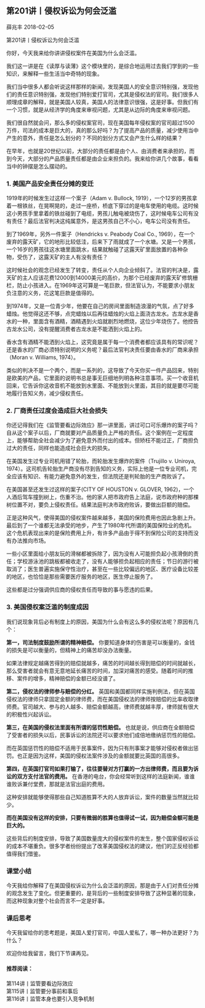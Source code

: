 
## 第201讲丨侵权诉讼为何会泛滥


薛兆丰
2018-02-05

第201讲丨侵权诉讼为何会泛滥


你好，今天我来给你讲讲侵权案件在美国为什么会泛滥。

我们这一讲是在《读厚与读薄》这个模块里的，是综合地运用过去我们学到的一些知识，来解释一些生活当中奇特的现象。

我们当中很多人都会听说这样那样的新闻，发现美国人的安全意识特别强，发现他们的责任意识特别强，发现他们特别爱打官司，尤其是侵权法的官司。我们很多人顺理成章的解释，就是美国人较真，美国人的法律意识很强，这是好事。但我们有一个习惯，就是从经济学的角度来审视问题，尤其是从边际的角度来审视问题。

我们很自然就会问，那么多的侵权案官司，现在美国每年侵权案的官司超过1500万件，司法的成本是巨大的，真的那么好吗？为了提高产品的质量，减少使用当中产生的意外，责任是怎么划分的？不同的划分方式又会产生什么样的结果？

在早年，也就是20世纪以前，大部分的责任都是由个人、由消费者来承担的，而到今天，大部分的产品质量责任都是由企业来担负的。我来给你讲几个故事，看看当中的钟摆是怎么摆动的。

### 1. 美国产品安全责任分摊的变迁

1919年的时候发生过这样一个案子（Adam v. Bullock, 1919），一个12岁的男孩拿着一根铁丝，在晃啊晃的，走过一座桥，桥底下穿过的是电车使用的电缆。这时候这小男孩手里拿着的铁丝碰到了电缆，男孩儿触电被烧伤了，这时候电车公司有没有责任？最后法官判决这纯属意外，是这男孩自己不小心，电车公司没有责任。

到了1969年，另外一件案子（Hendricks v. Peabody Coal Co., 1969），在一个废弃的露天矿，它的地形比较低洼，后来下了雨就成了一个水塘。又是一个男孩，一个16岁的男孩往这水塘里面跳水，结果就触碰了这露天矿里面放置的各种杂物，受伤了，这露天矿的主人有没有责任？

这时候社会的观念已经发生了转变，责任从个人向企业倾斜了。法官的判决是，露天矿的主人应该花费12000到14000美元的高价，为那个已经废弃的露天矿修筑栅栏，防止小孩进入。在1969年这可算是一笔巨款，但法官认为，不能要求小朋友负注意的义务，花这笔巨款是值得的。

到1974年，又是一位青少年，他要在自己的房间里面制造浪漫的气氛，点了好多蜡烛。他觉得这还不够，点完蜡烛以后再往蜡烛的火焰上面浇古龙水。古龙水是香水的一种，里面含有酒精，酒精遇到火焰就剧烈地燃烧，这位少年烧伤了。他控告古龙水公司，没有提醒消费者古龙水是不能洒到火焰上的。

香水含有酒精不能洒到火焰上，这究竟是属于每一个消费者都应该具有的常识呢？还是香水的厂商必须特别说明的义务呢？最后法官判决责任要由香水的厂商来承担（Moran v. Williams, 1974）。

类似的判决不是一个两个，而是一系列的，这导致了今天你买一件产品回来，特别是欧美的产品，它里面的说明书总是事无巨细地列明各种注意事项。买一个收音机回来，它告诉你这收音机不能放到水里面、不能放到火里面，其目的就是要尽可能地履行告知义务，减少侵权责任。

### 2. 厂商责任过度会造成巨大社会损失

你还记得我们在《监管要看边际效应》那一讲里面，讲过可口可乐爆炸的案子吗？自从这个案子以后，厂商就要对产品质量负上严格的责任。这个案例在一定程度上，能够帮助全社会减少为了避免意外而付出的成本。但矫枉不能过正，厂商担负过大的责任，同样也能造成社会巨大的损失。

在美国发生过专业司机用错了轮胎，而轮胎发生爆炸的案件（Trujillo v. Uniroya, 1974）。这司机告轮胎生产商没有尽到告知的义务，实际上他是一位专业司机，完全应该有知识、有能力避免意外的发生，但法院还是判轮胎的生产商败诉了。

在美国甚至还发生过这样的案子(CITY OF HOUSTON v. GLOVER, 1962)，一个人酒后驾车撞到树上，伤重不治。他的家人把市政府告上法庭，说市政府种的那棵树位置不对，要负上侵权责任。结果法庭判决市政府败诉，要做出巨额的赔偿。

正是这种风气，使得美国的侵权案件越来越多，美国的保险费用也因此急剧上升。最后到了一个谁都无法承受的地步，产生了1980年代所谓的美国保险业的危机。这个危机表现出来的是保险费用上升，有许多产品由于得不到保险公司的支持而没有办法推向市场。

一些小区里面给小朋友玩的滑梯都被拆除了，因为没有人可能担负起小孩滑倒的责任；学校游泳池的跳板都被收走了，没有人能够担负起相应的责任；节日的游行被取消了；医生普遍实施保守性治疗，甚至在一些比较偏远的地区、医疗设备比较差的地区，也恰恰是那些需要医疗服务的地区，医生停止服务了。

这些都是过分强调供应商的侵权责任而导致的事与愿违的后果。

### 3. 美国侵权案泛滥的制度成因

我们说现象背后必有制度上的原因，美国为什么会有这么多的侵权法呢？原因有几个：

**第一，司法制度鼓励所谓的精神赔偿。** 你要知道身体的伤害是可以衡量的，金钱的损失是可以衡量的，但精神上的痛苦却没办法衡量。

如果法律规定越痛苦得到的赔偿就越多，痛苦的时间越长得到赔偿的时间就越长，那么受害者就会有意无意地延长痛苦的时间，加深对痛苦的感受。随着时间的推移、案件的增多，精神赔偿的金额已经没谱了。

**第二，侵权法的律师参与赔偿的分红。** 英国和美国都同样实施判例法，但在英国侵权法的律师只拿固定金额的律师费，而在美国侵权法的律师按赔偿的比率收取律师费。官司越大、参与的人越多、赔偿金额越高，律师费就越丰厚，律师就有很大的积极性兴起诉讼。

**第三，在美国的侵权法里面有所谓的惩罚性赔偿。** 也就是说，供应商在全额赔偿了受害者的损失以后，民事诉讼的法院还可以要求他们成倍地缴纳惩罚性的赔偿。

而在英国惩罚性的赔偿不适用于民事案件，因为只有刑事案才能够对侵权者做出惩罚。也正是因为这样，美国的侵权法案件涉及的金额就要比英国的高很多。

**第四，在英国打官司如果打输了，往往要替对方打赢的一方出律师费，而且要为诉讼的双方支付法官的费用。** 在香港的电台，你会经常听到这样的法庭新闻，谁谁谁败诉兼付堂费，那就是法官出庭的费用。

这种安排就能够使得那些自己知道胜算不大的人放弃诉讼，案件的数量当然就比较少。

**而在美国没有这样的安排，只要有微弱的胜算也值得试一试，因为赔偿金额可能是巨大的。**

这些背后的制度安排，导致了美国数量庞大的侵权案件的发生，整个国家侵权诉讼的成本不堪重负。很多学者纷纷提出了改革美国侵权法的建议，他们的正反经验都值得我们借鉴。

### 课堂小结

今天我给你解释了在美国侵权诉讼为什么会泛滥的原因，那是由于人们对责任分摊的观念发生了变化。但更重要的，是背后的一些制度安排导致了这种显著的现象，而这种现象对整个社会而言不一定是好事。

### 课后思考

今天我留给你的思考题是，美国人爱打官司，中国人爱私了，哪一种办法更好？为什么？

欢迎你给我留言，我们下节课再见。

#### 推荐阅读：

第114讲丨监管要看边际效应  
第115讲丨监管要分事前和事后  
第116讲丨监管本身也要引入竞争机制  
